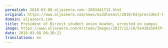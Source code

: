```yaml
---
permalink: 2018-03-08-aljazeera.com--2083441713.html
original: https://www.aljazeera.com/news/middleeast/2018/03/president-birzeit-student-union-beaten-arrested-campus-180307192246881.html
domain: aljazeera.com
title: President of Birzeit student union beaten, arrested on campus
image: https://www.aljazeera.com/mritems/Images/2017/12/18/5e416e5643f4432188950204df5e9a9d_18.jpg
date: 2018-03-08 06:30:21
translations: en
---
```


